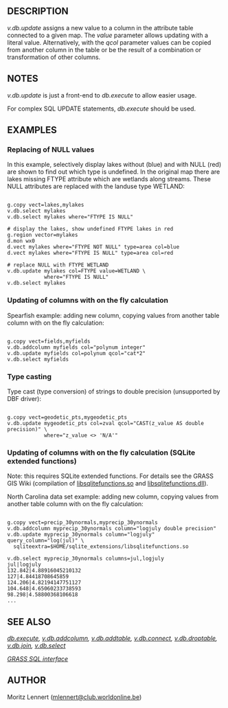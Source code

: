 
## DESCRIPTION

*v.db.update* assigns a new value to a column in the attribute
table connected to a given map. The *value* parameter allows
updating with a literal value. Alternatively, with the *qcol*
parameter values can be copied from another column in the table or be
the result of a combination or transformation of other columns.

## NOTES

*v.db.update* is just a front-end to *db.execute* to
allow easier usage.

For complex SQL UPDATE statements, *db.execute* should be used.

## EXAMPLES

### Replacing of NULL values

In this example, selectively display lakes without (blue) and with
NULL (red) are shown to find out which type is undefined. In the
original map there are lakes missing FTYPE attribute which are
wetlands along streams. These NULL attributes are replaced with the
landuse type WETLAND:

```

g.copy vect=lakes,mylakes
v.db.select mylakes
v.db.select mylakes where="FTYPE IS NULL"

# display the lakes, show undefined FTYPE lakes in red
g.region vector=mylakes
d.mon wx0
d.vect mylakes where="FTYPE NOT NULL" type=area col=blue
d.vect mylakes where="FTYPE IS NULL" type=area col=red

# replace NULL with FTYPE WETLAND
v.db.update mylakes col=FTYPE value=WETLAND \
            where="FTYPE IS NULL"
v.db.select mylakes

```

### Updating of columns with on the fly calculation

Spearfish example: adding new column, copying values from another table
column with on the fly calculation:

```

g.copy vect=fields,myfields
v.db.addcolumn myfields col="polynum integer"
v.db.update myfields col=polynum qcol="cat*2"
v.db.select myfields

```

### Type casting

Type cast (type conversion) of strings to double precision
(unsupported by DBF driver):

```

g.copy vect=geodetic_pts,mygeodetic_pts
v.db.update mygeodetic_pts col=zval qcol="CAST(z_value AS double precision)" \
            where="z_value <> 'N/A'"

```

### Updating of columns with on the fly calculation (SQLite extended functions)

Note: this requires SQLite extended functions. For details see the GRASS GIS Wiki
(compilation of [libsqlitefunctions.so](https://grasswiki.osgeo.org/wiki/Build_SQLite_extension_on_Linux)
and [libsqlitefunctions.dll](https://grasswiki.osgeo.org/wiki/Build_SQLite_extension_on_windows)).

North Carolina data set example: adding new column, copying values from
another table column with on the fly calculation:

```

g.copy vect=precip_30ynormals,myprecip_30ynormals
v.db.addcolumn myprecip_30ynormals column="logjuly double precision"
v.db.update myprecip_30ynormals column="logjuly" query_column="log(jul)" \
  sqliteextra=$HOME/sqlite_extensions/libsqlitefunctions.so

v.db.select myprecip_30ynormals columns=jul,logjuly
jul|logjuly
132.842|4.88916045210132
127|4.84418708645859
124.206|4.82194147751127
104.648|4.65060233738593
98.298|4.58800368106618
...

```

## SEE ALSO

*[db.execute](db.execute.html),
[v.db.addcolumn](v.db.addcolumn.html),
[v.db.addtable](v.db.addtable.html),
[v.db.connect](v.db.connect.html),
[v.db.droptable](v.db.droptable.html),
[v.db.join](v.db.join.html),
[v.db.select](v.db.select.html)*

*[GRASS SQL interface](sql.html)*

## AUTHOR

Moritz Lennert (<mlennert@club.worldonline.be>)
